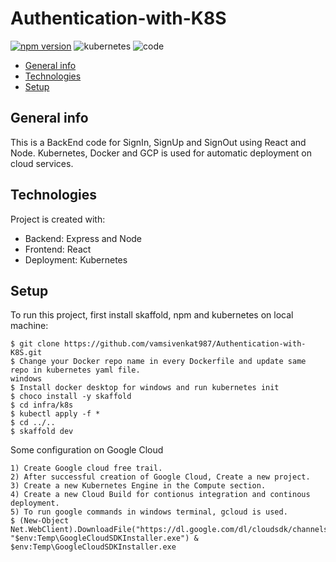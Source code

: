 # Authentication-with-K8S
[![npm version](https://badge.fury.io/js/react-native.svg)](https://badge.fury.io/js/react-native)
![kubernetes](https://img.shields.io/badge/Kubernetes-deploy-green)
![code](https://img.shields.io/badge/code-success-green)
* [General info](#general-info)
* [Technologies](#technologies)
* [Setup](#setup)

## General info
This is a BackEnd code for SignIn, SignUp and SignOut using React and Node. Kubernetes, Docker and GCP is used for automatic deployment on cloud services.

## Technologies
Project is created with:
* Backend: Express and Node
* Frontend: React
* Deployment: Kubernetes

## Setup
To run this project, first install skaffold, npm and kubernetes on local machine:

```
$ git clone https://github.com/vamsivenkat987/Authentication-with-K8S.git
$ Change your Docker repo name in every Dockerfile and update same repo in kubernetes yaml file.
windows
$ Install docker desktop for windows and run kubernetes init
$ choco install -y skaffold
$ cd infra/k8s 
$ kubectl apply -f *
$ cd ../..
$ skaffold dev
```
Some configuration on Google Cloud
```
1) Create Google cloud free trail.
2) After successful creation of Google Cloud, Create a new project. 
3) Create a new Kubernetes Engine in the Compute section. 
4) Create a new Cloud Build for contionus integration and continous deployment.
5) To run google commands in windows terminal, gcloud is used. 
$ (New-Object Net.WebClient).DownloadFile("https://dl.google.com/dl/cloudsdk/channels/rapid/GoogleCloudSDKInstaller.exe", "$env:Temp\GoogleCloudSDKInstaller.exe") & $env:Temp\GoogleCloudSDKInstaller.exe

    


```

